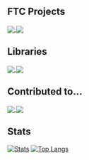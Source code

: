 
## FTC Projects
<a href="https://github.com/deltacv/EOCV-Sim">
  <img align="center" src="https://github-readme-stats.vercel.app/api/pin/?username=deltacv&repo=EOCV-Sim&theme=onedark" />
</a>
<a href="https://github.com/serivesmejia/DeltaUtils">
  <img align="center" src="https://github-readme-stats.vercel.app/api/pin/?username=serivesmejia&repo=DeltaUtils&theme=onedark" />
</a>

## Libraries
<a href="https://github.com/deltacv/AprilTagDesktop">
  <img align="center" src="https://github-readme-stats.vercel.app/api/pin/?username=deltacv&repo=AprilTagDesktop&theme=onedark" />
</a>
<a href="https://github.com/MaiGames/Amour2D">
  <img align="center" src="https://github-readme-stats.vercel.app/api/pin/?username=BackInTwo&repo=Amour2D&theme=onedark" />
</a>

## Contributed to...

<a href="https://github.com/FTCLib/FTCLib">
  <img align="center" src="https://github-readme-stats.vercel.app/api/pin/?username=FTCLib&repo=FTCLib&theme=onedark" />
</a>
<a href="https://github.com/OpenFTC/EasyOpenCV">
  <img align="center" src="https://github-readme-stats.vercel.app/api/pin/?username=OpenFTC&repo=EasyOpenCV&theme=onedark" />
</a>

## Stats
[![Stats](https://github-readme-stats.vercel.app/api?username=serivesmejia&theme=onedark&show_icons=true)](https://github.com/anuraghazra/github-readme-stats)
[![Top Langs](https://github-readme-stats.vercel.app/api/top-langs/?username=serivesmejia&langs_count=8&layout=compact&theme=onedark&hide=Processing)](https://github.com/anuraghazra/github-readme-stats)
